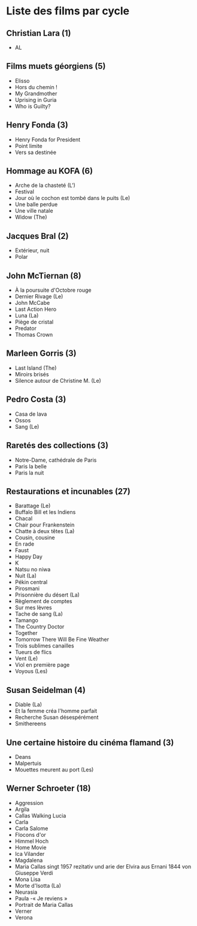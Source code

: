 # Liste des films par cycle

## Christian Lara (1)

  * AL

## Films muets géorgiens (5)

  * Elisso  
  * Hors du chemin !  
  * My Grandmother  
  * Uprising in Guria  
  * Who is Guilty?

## Henry Fonda (3)

  * Henry Fonda for President  
  * Point limite  
  * Vers sa destinée

## Hommage au KOFA (6)

  * Arche de la chasteté (L')  
  * Festival  
  * Jour où le cochon est tombé dans le puits (Le)  
  * Une balle perdue  
  * Une ville natale  
  * Widow (The)

## Jacques Bral (2)

  * Extérieur, nuit  
  * Polar

## John McTiernan (8)

  * À la poursuite d'Octobre rouge  
  * Dernier Rivage (Le)  
  * John McCabe  
  * Last Action Hero  
  * Luna (La)  
  * Piège de cristal  
  * Predator  
  * Thomas Crown

## Marleen Gorris (3)

  * Last Island (The)  
  * Miroirs brisés  
  * Silence autour de Christine M. (Le)

## Pedro Costa (3)

  * Casa de lava  
  * Ossos  
  * Sang (Le)

## Raretés des collections (3)

  * Notre-Dame, cathédrale de Paris  
  * Paris la belle  
  * Paris la nuit

## Restaurations et incunables (27)

  * Barattage (Le)  
  * Buffalo Bill et les Indiens  
  * Chacal  
  * Chair pour Frankenstein  
  * Chatte à deux têtes (La)  
  * Cousin, cousine  
  * En rade  
  * Faust  
  * Happy Day  
  * K  
  * Natsu no niwa  
  * Nuit (La)  
  * Pékin central  
  * Pirosmani  
  * Prisonnière du désert (La)  
  * Règlement de comptes  
  * Sur mes lèvres  
  * Tache de sang (La)  
  * Tamango  
  * The Country Doctor  
  * Together  
  * Tomorrow There Will Be Fine Weather  
  * Trois sublimes canailles  
  * Tueurs de flics  
  * Vent (Le)  
  * Viol en première page  
  * Voyous (Les)

## Susan Seidelman (4)

  * Diable (La)  
  * Et la femme créa l'homme parfait  
  * Recherche Susan désespérément  
  * Smithereens

## Une certaine histoire du cinéma flamand (3)

  * Deans  
  * Malpertuis  
  * Mouettes meurent au port (Les)

## Werner Schroeter (18)

  * Aggression  
  * Argila  
  * Callas Walking Lucia  
  * Carla  
  * Carla Salome  
  * Flocons d'or  
  * Himmel Hoch  
  * Home Movie  
  * Ica Vilander  
  * Magdalena  
  * Maria Callas singt 1957 rezitativ und arie der Elvira aus Ernani 1844 von Giuseppe Verdi  
  * Mona Lisa  
  * Morte d'Isotta (La)  
  * Neurasia  
  * Paula -« Je reviens »  
  * Portrait de Maria Callas  
  * Verner  
  * Verona  
